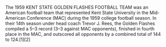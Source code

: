 The 1959 KENT STATE GOLDEN FLASHES FOOTBALL TEAM was an American football team that represented Kent State University in the Mid-American Conference (MAC) during the 1959 college football season. In their 14th season under head coach Trevor J. Rees, the Golden Flashes compiled a 5–3 record (3–3 against MAC opponents), finished in fourth place in the MAC, and outscored all opponents by a combined total of 144 to 124.[1][2]
